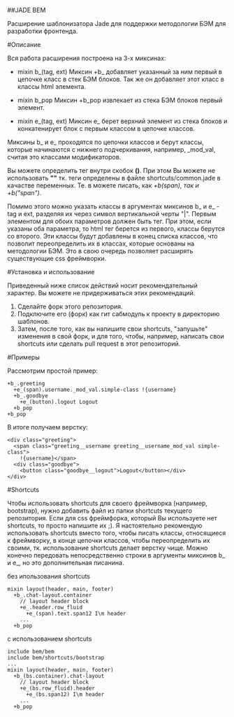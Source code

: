 ##JADE BEM

Расширение шаблонизатора Jade для поддержки методологии БЭМ для разработки фронтенда.

#Описание

Вся работа расширения построена на 3-х миксинах:

* mixin b_(tag, ext)
  Миксин +b_ добавляет указанный за ним первый в цепочке класс в стек БЭМ блоков.
  Так же он добавляет этот класс в классы html элемента.

* mixin b_pop
  Миксин +b_pop извлекает из стека БЭМ блоков первый элемент.

* mixin e_(tag, ext)
  Миксин e_ берет верхний элемент из стека блоков и конкатенирует блок с первым классом
  в цепочке классов.

Миксины b_ и e_ проходятся по цепочки классов и берут классы, которые начинаются с
нижнего подчеркивания, например, _mod_val, считая это классами модификаторов.

Вы можете определить тег внутри скобок __()__. При этом Вы можете не использовать __""__
тк. теги определены в файле shortcuts/common.jade в качастве переменных. Те. в можете писать,
как __+b_(span)__, так и __+b_("span")__.

Помимо этого можно указать классы в аргументах миксинов b_ и e_ - tag и ext, разделяя их
через символ вертикальной черты "|". Первым элементом для обоих параметров должен быть тег.
При этом, если указаны оба параметра, то html тег берется из первого,
классы берутся со второго. Эти классы будут добавлены в конец списка классов,
что позволит переопределить их в классах, которые основаны на методологии БЭМ. Это в свою
очередь позволяет расширять существующие css фреймворки.


#Установка и использование

Приведенный ниже список действий носит рекомендательный характер.
Вы можете не придерживаться этих рекомендаций.

1. Сделайте форк этого репозитория.
2. Подключите его (форк) как гит сабмодуль к проекту в директорию шаблонов.
3. Затем, после того, как вы напишите свои shortcuts, "запушьте" изменения в свой форк, и
для того, чтобы, например, написать свои shortcuts или сделать pull request в этот репозиторий.


#Примеры

Рассмотрим простой пример:

    +b_.greeting
      +e_(span).username._mod_val.simple-class !{username}
      +b_.goodbye
        +e_(button).logout Logout
      +b_pop
    +b_pop

В итоге получаем верстку:

    <div class="greeting">
      <span class="greeting__username greeting__username_mod_val simple-class">
        !{username}</span>
      <div class="goodbye">
        <button class="goodbye__logout">Logout</button></div>
    </div>



#Shortcuts

Чтобы использовать shortcuts для своего фреймворка (например, bootstrap), нужно добавить файл
из папки shortcuts текущего репозитория. Если для css фреймфорка, который Вы используете нет shortcuts,
то просто напишите их ;). Я настоятельно рекомендую использовать shortcuts вместо того, чтобы писать
классы, относящиеся к фреймворку, в конце цепочки классов, чтобы переопределить их своими,
тк. использование shortcuts делает верстку чище. Можно конечно передовать непосредственно строки
в аргументы миксинов b_ и e_, но это дополнительная писанина.

без ипользования shortcuts

    mixin layout(header, main, footer)
      +b_.chat-layout.container
        // layout header block
        +e_.header.row_fluid
          +e_(span).text.span12 I\m header
        ...
      +b_pop

с использованием shortcuts

    include bem/bem
    include bem/shortcuts/bootstrap
    ...
    mixin layout(header, main, footer)
      +b_(bs.container).chat-layout
        // layout header block
        +e_(bs.row_fluid).header
          +e_(bs.span12) I\m header
        ...
      +b_pop


